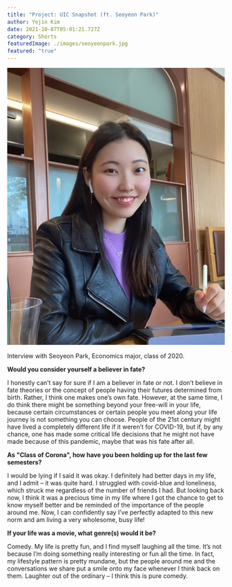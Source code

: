```yaml
---
title: "Project: UIC Snapshot (ft. Seoyeon Park)"
author: Yejin Kim
date: 2021-10-07T05:01:21.727Z
category: Shorts
featuredImage: ./images/seoyeonpark.jpg
featured: "true"
---
```

![](images/picture-1-_yejin-kim_uic-snapshots-ft.-seoyeon-park.jpg)



Interview with Seoyeon Park, Economics major, class of 2020.

**Would you consider yourself a believer in fate?**

I honestly can’t say for sure if I am a believer in fate or not. I don’t believe in fate theories or the concept of people having their futures determined from birth. Rather, I think one makes one’s own fate. However, at the same time, I do think there might be something beyond your free-will in your life, because certain circumstances or certain people you meet along your life journey is not something you can choose. People of the 21st century might have lived a completely different life if it weren’t for COVID-19, but if, by any chance, one has made some critical life decisions that he might not have made because of this pandemic, maybe that was his fate after all.

**As "Class of Corona", how have you been holding up for the last few semesters?**

I would be lying if I said it was okay. I definitely had better days in my life, and I admit – it was quite hard. I struggled with covid-blue and loneliness, which struck me regardless of the number of friends I had. But looking back now, I think it was a precious time in my life where I got the chance to get to know myself better and be reminded of the importance of the people around me. Now, I can confidently say I’ve perfectly adapted to this new norm and am living a very wholesome, busy life!

**If your life was a movie, what genre(s) would it be?**

Comedy. My life is pretty fun, and I find myself laughing all the time. It’s not because I’m doing something really interesting or fun all the time. In fact, my lifestyle pattern is pretty mundane, but the people around me and the conversations we share put a smile onto my face whenever I think back on them. Laughter out of the ordinary – I think this is pure comedy.